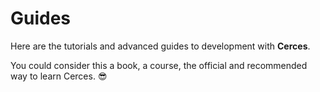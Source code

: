 # Guides

Here are the tutorials and advanced guides to development with **Cerces**.

You could consider this a book, a course, the official and recommended way to learn Cerces. 😎
